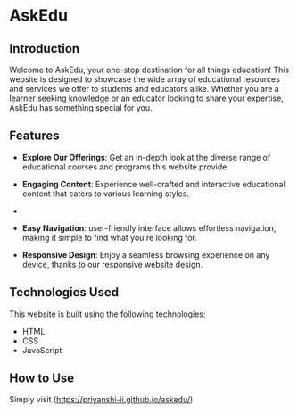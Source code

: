 # AskEdu 


## Introduction

Welcome to AskEdu, your one-stop destination for all things education! This website is designed to showcase the wide array of educational resources and services we offer to students and educators alike. Whether you are a learner seeking knowledge or an educator looking to share your expertise, AskEdu has something special for you.

## Features

- **Explore Our Offerings**: Get an in-depth look at the diverse range of educational courses and programs this website provide.

- **Engaging Content**: Experience  well-crafted and interactive educational content that caters to various learning styles.
- 
- **Easy Navigation**: user-friendly interface allows effortless navigation, making it simple to find what you're looking for.

- **Responsive Design**: Enjoy a seamless browsing experience on any device, thanks to our responsive website design.

## Technologies Used

This website is built using the following technologies:

- HTML
- CSS
- JavaScript

## How to Use

Simply visit (https://priyanshi-ii.github.io/askedu/)

